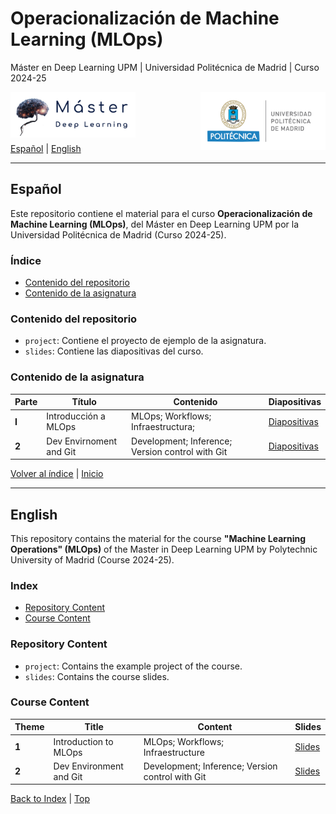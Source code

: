 # Operacionalización de Machine Learning (MLOps)
Máster en Deep Learning UPM | Universidad Politécnica de Madrid | Curso 2024-25

<img align="left" src="./imgs/master_dl_logo.png" alt="Logo Master" width="200">
<img align="right" src="./imgs/upm_logo.png" alt="Logo UPM" width="200">


<br>
<br>
<br>
<br>

[Español](#español) | [English](#english)

---

## Español

Este repositorio contiene el material para el curso **Operacionalización de Machine Learning (MLOps)**, del Máster en Deep Learning UPM por la Universidad Politécnica de Madrid (Curso 2024-25).

### Índice
- [Contenido del repositorio](#contenido-del-repositorio)
- [Contenido de la asignatura](#contenido-de-la-asignatura)

### Contenido del repositorio
- `project`: Contiene el proyecto de ejemplo de la asignatura.
- `slides`: Contiene las diapositivas del curso.

### Contenido de la asignatura
| **Parte** | **Título**                         | **Contenido**                                                              | **Diapositivas**                                                                                                                                                                                         |
|-----------|-------------------------------------------------------------------|-----------------------------------------------------------------------------|----------------------------------------------------------------------------------------------------------------------|
| **I**     | Introducción a MLOps                       | MLOps; Workflows; Infraestructura;| [Diapositivas](./slides/MLOps-Tema1-IntroduccionMLOps.pdf)                                            |
| **2**    | Dev Envirnoment and Git                       | Development; Inference; Version control with Git | [Diapositivas](./slides/MLOps-Tema2-EntornoDesarrolloYGit.pdf) |  


[Volver al índice](#índice)  | [Inicio](#)

---

## English

This repository contains the material for the course **"Machine Learning Operations" (MLOps)** of the Master in Deep Learning UPM by Polytechnic University of Madrid (Course 2024-25).

### Index
- [Repository Content](#repository-content)
- [Course Content](#course-content)

### Repository Content
- `project`: Contains the example project of the course.
- `slides`: Contains the course slides.

### Course Content
| **Theme** | **Title**                           | **Content**                                                                | **Slides**                                                                                                                                                                                       |
|----------|-------------------------------------|----------------------------------------------------------------------------|-----------------------------------------------------------------------------------------------------------------------|
| **1**    | Introduction to MLOps                       | MLOps; Workflows; Infraestructure | [Slides](./slides/MLOps-Tema1-IntroduccionMLOps.pdf)                                            |
| **2**    | Dev Environment and Git                       | Development; Inference; Version control with Git | [Slides](./slides/MLOps-Tema2-EntornoDesarrolloYGit.pdf) |

[Back to Index](#index)   | [Top](#)

